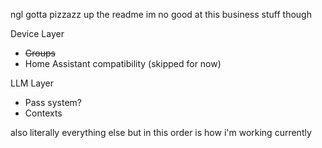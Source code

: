 ngl gotta pizzazz up the readme im no good at this business stuff though

Device Layer
- ~~Groups~~
- Home Assistant compatibility (skipped for now)

LLM Layer
- Pass system?
- Contexts

also literally everything else but in this order is how i'm working currently

